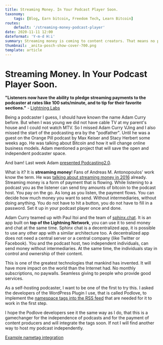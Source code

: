 ```yaml
---
title: Streaming Money. In Your Podcast Player Soon.
taxonomy:
    tags: [Blog, Earn bitcoin, Freedom Tech, Learn Bitcoin]
routes:
    default: '/streaming-money-podcast-player'
date: 2020-11-11 12:00
dateformat: 'Y-m-d H:i'
summary: Streaming money is coming to content creators. That means no paywalls, but the possibility to receive donations.
thumbnail: _anita-posch-show-cover-700.png
template: article
---
```


# Streaming Money. In Your Podcast Player Soon.

<strong>"Listeners now have the ability to pledge streaming payments to the podcaster at rates like 100 sats/minute, and to tip for their favorite sections."</strong> - <a href="https://lightninglabs.substack.com/p/lightning-pool-is-open-for-business" rel="noopener noreferrer" target="_blank">Lightning Labs</a>

Being a podcaster I guess, I should have known the name Adam Curry before. But when I was young we did not have cable TV at my parent's house and I could not watch MTV. So I missed Adam Curry VJing and I also missed the start of the podcasting era by the "podfather". Until he was a guest on the Orange Pill podcast by Max Keiser and Stacy Herbert some weeks ago. He was talking about Bitcoin and how it will change online business models. Adam mentioned a project that will save the open and independent podcaster space.

And bam! Last week Adam <a href="https://noagendaassets.com/enc/1604765615.522_podcasting2.0lightning.mp4" rel="noopener noreferrer" target="_blank">presented Podcasting2.0</a>. 

What is it? It is <strong>streaming money</strong>! Fans of Andreas M. Antonopoulos' work know the term. He was <a href="https://www.youtube.com/watch?v=gF_ZQ_eijPs" rel="noopener noreferrer" target="_blank">talking about streaming money in 2016</a> already. Streaming money is a form of payment that is flowing. While listening to a podcast you as the listener can send tiny amounts of bitcoin to the podcast host. You pay on the go. As long as you listen, the payment flows. You can decide how much money you want to send. Without intermediaries, without doing anything. You do not have to hit a button, you do not have to fill in a password. Set it up in your podcast player once and done.

Adam Curry teamed up with Paul Itoi and the team of <a href="https://sphinx.chat" rel="noopener noreferrer" target="_blank">sphinx.chat</a>. It is an app built on <strong>top of the Lightning Network</strong>, you can use it to send money and chat at the same time. Sphinx chat is a decentralized app, it is possible to use any other app with a similar architecture too. A decentralized app does not need a central server or a central company (like Twitter or Facebook). You and the podcast host, two independent individuals, can send money without intermediaries. At the same time, the individuals stay in control and ownership of their content.

This is one of the greatest technologies that mankind has invented. It will have more impact on the world than the Internet had. No monthly subscriptions, no paywalls. Seamless giving to people who provide good services.

As a self-hosting podcaster, I want to be one of the first to try this. I asked the developers of the WordPress Plugin I use, that is called Podlove, to implement the <a href="https://github.com/Podcastindex-org/podcast-namespace" rel="noopener noreferrer" target="_blank">namespace tags into the RSS feed</a> that are needed for it to work in the first step.

I hope the Podlove developers see it the same way as I do, that this is a gamechanger for the independence of podcasts and for the payment of content producers and will integrate the tags soon. If not I will find another way to host my podcast independently.

<a href="https://github.com/Podcastindex-org/podcast-namespace/blob/main/example.xml" rel="noopener noreferrer" target="_blank">Example nametag integration</a> 